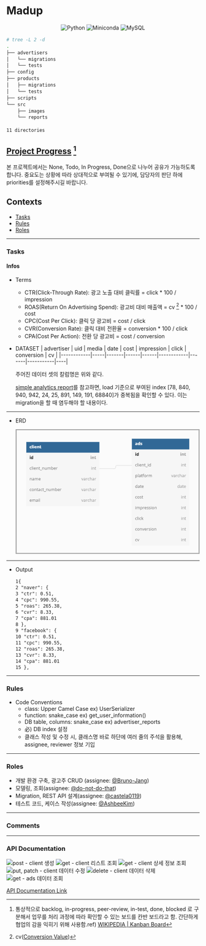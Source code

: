 # Madup

<div align="center">
  
  ![Python](https://img.shields.io/badge/Python-%20v3.8%20-blue.svg?&style=flat&logo=Python&logoColor=white&labelColor=abcdef&cacheSeconds=3600$logoWidth=60)
  ![Miniconda](https://img.shields.io/badge/Conda-%20miniconda%20-lightgreen.svg?&style=flat&logo=Anaconda&logoColor=white&labelColor=44A833&cacheSeconds=3600$logoWidth=60)
  ![MySQL](https://img.shields.io/badge/MySQL-%20v8.0%20-4479A1.svg?&style=flat&logo=MySQL&labelColor=ffffff&cacheSeconds=3600$logoWidth=80)
</div>

[//]: <app 추가되면 수정>

```bash
# tree -L 2 -d
.
├── advertisers
│   └── migrations
│   └── tests
├── config
├── products
│   ├── migrations
│   └── tests
├── scripts
└── src
    ├── images
    └── reports

11 directories
```

## [Project Progress](https://github.com/orgs/PreOnboarding-Team-C/projects/1/views/2) [^kanban]

본 프로젝트에서는 None, Todo, In Progress, Done으로 나누어 공유가 가능하도록 합니다. 중요도는 상황에 따라 상대적으로 부여될 수 있기에, 담당자의 판단 하에 priorities를 설정해주시길 바랍니다.

## Contexts
* [Tasks](#tasks)
* [Rules](#rules)
* [Roles](#roles)

---
### Tasks
#### Infos
* Terms 
  * CTR(Click-Through Rate): 광고 노출 대비 클릭률 = click * 100 / impression 
  * ROAS(Return On Advertising Spend): 광고비 대비 매출액 = cv [^1] * 100 / cost
  * CPC(Cost Per Click): 클릭 당 광고비 = cost / click
  * CVR(Conversion Rate): 클릭 대비 전환율 = conversion * 100 / click
  * CPA(Cost Per Action): 전환 당 광고비 = cost / conversion

* DATASET
  | advertiser | uid | media | date | cost | impression | click | conversion | cv |
  |------------|-----|-------|------|------|------------|-------|-----------|----|

  주어진 데이터 셋의 칼럼명은 위와 같다.

  [simple analytics report](./src/reports/analytics_day1.md)를 참고하면, load 기준으로 부여된 index [78, 840, 940, 942, 24, 25, 891, 149, 191, 68840]가 중복됨을 확인할 수 있다. 이는 migration을 할 때 염두해야 할 내용이다.

---
* ERD

  ![Alt test](./src/images/erd_v3.png "erd sketch - version 2")

---
* Output
  ```shell
  1{
  2 "naver": {
  3 "ctr": 0.51,
  4 "cpc": 990.55,
  5 "roas": 265.38,
  6 "cvr": 8.33,
  7 "cpa": 881.01
  8 },
  9 "facebook": {
  10 "ctr": 0.51,
  11 "cpc": 990.55,
  12 "roas": 265.38,
  13 "cvr": 8.33,
  14 "cpa": 881.01
  15 },
  ```

---
### Rules  
* Code Conventions
  * class: Upper Camel Case ex) UserSerializer
  * function: snake_case ex) get_user_information()
  * DB table, columns: snake_case ex) advertiser_reports
  * 必) DB index 설정
  * 클래스 작성 및 수정 시, 클래스명 바로 하단에 여러 줄의 주석을 활용해, assignee, reviewer 정보 기입

---
### Roles
* 개발 환경 구축, 광고주 CRUD (assignee: [@Bruno-Jang](https://github.com/Bruno-Jang))
* 모델링, 조회(assignee: [@do-not-do-that](https://github.com/do-not-do-that))
* Migration, REST API 설계(assignee: [@castela0119](https://github.com/castela0119))
* 테스트 코드, 케이스 작성(assignee: [@AshbeeKim](https://github.com/AshbeeKim))

---
### Comments
[^kanban]: 통상적으로 backlog, in-progress, peer-review, in-test, done, blocked 로 구분해서 업무를 처리 과정에 따라 확인할 수 있는 보드를 칸반 보드라고 함. 간단하게 협업의 감을 익히기 위해 사용함.ref) [WIKIPEDIA | Kanban Board](https://en.wikipedia.org/wiki/Kanban_board) 
[^1]: cv([Conversion Value](https://www.investopedia.com/terms/c/conversion-value.asp))
[^2]: 용어로 설명된 내용은 광고 채널(매체) 별 광고 효용에 대한 지표를 얻을 수 있는 일종의 보고서와 같다. 출력 형태는 소숫점 둘째자리까지 출력(이하 버림)하도록 하고, Output을 참고하면 됨.

---
### API Documentation
![post - client 생성](https://user-images.githubusercontent.com/75561289/166091129-e7490e54-aa22-4c95-a15d-b02655f15f25.png)
![get - client 리스트 조회](https://user-images.githubusercontent.com/75561289/166091138-01113c3f-648c-48e9-a50c-3304df9dd9a8.png)
![get - client 상세 정보 조회](https://user-images.githubusercontent.com/75561289/166091158-89496710-6352-4944-adf2-425334f4461d.png)
![put, patch - client 데이터 수정](https://user-images.githubusercontent.com/75561289/166091168-0739c40c-689a-4585-866d-1d6bbec07731.png)
![delete - client 데이터 삭제](https://user-images.githubusercontent.com/75561289/166091180-f7ec1ca5-ef7b-44b1-81fe-d23dcf4e65ec.png)
![get - ads 데이터 조회](https://user-images.githubusercontent.com/75561289/166091183-bf9690c4-fddd-44dd-923f-e073621f1f51.png)

[API Documentation Link](https://documenter.getpostman.com/view/18993145/UyrGAtt5)
